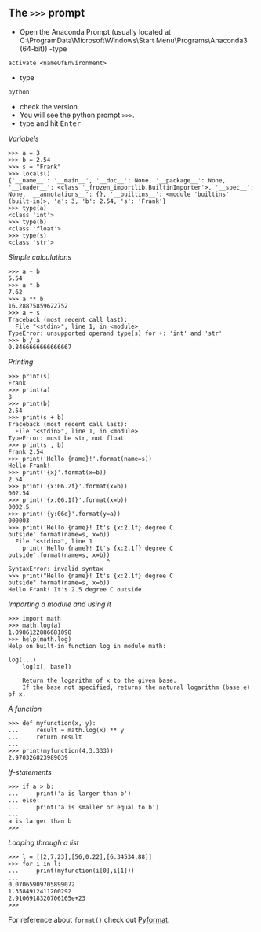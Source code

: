 ## The ```>>>``` prompt

- Open the Anaconda Prompt (usually located at C:\ProgramData\Microsoft\Windows\Start Menu\Programs\Anaconda3 (64-bit))
-type
```
activate <nameOfEnvironment>
```
- type
```
python
```
- check the version
- You will see the python prompt ```>>>```.
- type and hit <kbd>Enter</kbd>

*Variabels*
```
>>> a = 3
>>> b = 2.54
>>> s = "Frank"
>>> locals()
{'__name__': '__main__', '__doc__': None, '__package__': None, '__loader__': <class '_frozen_importlib.BuiltinImporter'>, '__spec__': None, '__annotations__': {}, '__builtins__': <module 'builtins' (built-in)>, 'a': 3, 'b': 2.54, 's': 'Frank'}
>>> type(a)
<class 'int'>
>>> type(b)
<class 'float'>
>>> type(s)
<class 'str'>
```
*Simple calculations*
```
>>> a + b
5.54
>>> a * b
7.62
>>> a ** b
16.28875859622752
>>> a + s
Traceback (most recent call last):
  File "<stdin>", line 1, in <module>
TypeError: unsupported operand type(s) for +: 'int' and 'str'
>>> b / a
0.8466666666666667
```
*Printing*
```
>>> print(s)
Frank
>>> print(a)
3
>>> print(b)
2.54
>>> print(s + b)
Traceback (most recent call last):
  File "<stdin>", line 1, in <module>
TypeError: must be str, not float
>>> print(s , b)
Frank 2.54
>>> print('Hello {name}!'.format(name=s))
Hello Frank!
>>> print('{x}'.format(x=b))
2.54
>>> print('{x:06.2f}'.format(x=b))
002.54
>>> print('{x:06.1f}'.format(x=b))
0002.5
>>> print('{y:06d}'.format(y=a))
000003
>>> print('Hello {name}! It's {x:2.1f} degree C outside'.format(name=s, x=b))
  File "<stdin>", line 1
    print('Hello {name}! It's {x:2.1f} degree C outside'.format(name=s, x=b))
                            ^
SyntaxError: invalid syntax
>>> print("Hello {name}! It's {x:2.1f} degree C outside".format(name=s, x=b))
Hello Frank! It's 2.5 degree C outside
```
*Importing a module and using it*
```
>>> import math
>>> math.log(a)
1.0986122886681098
>>> help(math.log)
Help on built-in function log in module math:

log(...)
    log(x[, base])

    Return the logarithm of x to the given base.
    If the base not specified, returns the natural logarithm (base e) of x.
```
*A function*
```
>>> def myfunction(x, y):
...     result = math.log(x) ** y
...     return result
...
>>> print(myfunction(4,3.333))
2.970326823989039
```
*If-statements*
```
>>> if a > b:
...     print('a is larger than b')
... else:
...     print('a is smaller or equal to b')
...
a is larger than b
>>>
```
*Looping through a list*
```
>>> l = [[2,7.23],[56,0.22],[6.34534,88]]
>>> for i in l:
...     print(myfunction(i[0],i[1]))
...
0.07065909705899072
1.3584912411200292
2.9106918320706165e+23
>>>
```

For reference about ```format()``` check out [Pyformat](https://pyformat.info/).
